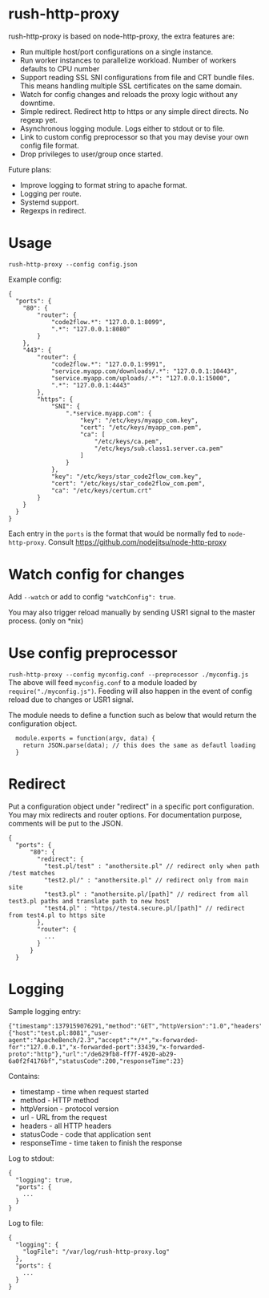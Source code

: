rush-http-proxy
===============

rush-http-proxy is based on node-http-proxy, the extra features are:
* Run multiple host/port configurations on a single instance.
* Run worker instances to parallelize workload. Number of workers defaults to CPU number
* Support reading SSL SNI configurations from file and CRT bundle files. This means handling multiple SSL certificates on the same domain.
* Watch for config changes and reloads the proxy logic without any downtime.
* Simple redirect. Redirect http to https or any simple direct directs. No regexp yet.
* Asynchronous logging module. Logs either to stdout or to file.
* Link to custom config preprocessor so that you may devise your own config file format.
* Drop privileges to user/group once started.

Future plans:
* Improve logging to format string to apache format.
* Logging per route.
* Systemd support.
* Regexps in redirect.

Usage
===============

`rush-http-proxy --config config.json`

Example config:

```
{
  "ports": {
    "80": {
        "router": {
            "code2flow.*": "127.0.0.1:8099",
            ".*": "127.0.0.1:8080"
        }
    },
    "443": {
        "router": {
            "code2flow.*": "127.0.0.1:9991",
            "service.myapp.com/downloads/.*": "127.0.0.1:10443",
            "service.myapp.com/uploads/.*": "127.0.0.1:15000",
            ".*": "127.0.0.1:4443"
        },
        "https": {
            "SNI": {
                ".*service.myapp.com": {
                    "key": "/etc/keys/myapp_com.key",
                    "cert": "/etc/keys/myapp_com.pem",
                    "ca": [
                        "/etc/keys/ca.pem",
                        "/etc/keys/sub.class1.server.ca.pem"
                    ]
                }
            },
            "key": "/etc/keys/star_code2flow_com.key",
            "cert": "/etc/keys/star_code2flow_com.pem",
            "ca": "/etc/keys/certum.crt"
        }
    }
  }
}
```

Each entry in the `ports` is the format that would be normally fed to `node-http-proxy`.
Consult https://github.com/nodejitsu/node-http-proxy

Watch config for changes
===============
Add `--watch` or add to config `"watchConfig": true`.

You may also trigger reload manually by sending USR1 signal to the master process. (only on *nix)

Use config preprocessor
===============
`rush-http-proxy --config myconfig.conf --preprocessor ./myconfig.js`
The above will feed `myconfig.conf` to a module loaded by `require("./myconfig.js")`. Feeding will also happen in the event of config reload due to changes or USR1 signal.

The module needs to define a function such as below that would return the configuration object.
```
  module.exports = function(argv, data) { 
    return JSON.parse(data); // this does the same as defautl loading
  }
```

Redirect
===============
Put a configuration object under "redirect" in a specific port configuration. You may mix redirects and router options.
For documentation purpose, comments will be put to the JSON.
```
{
  "ports": {
      "80": {
        "redirect": {
          "test.pl/test" : "anothersite.pl" // redirect only when path /test matches
          "test2.pl/" : "anothersite.pl" // redirect only from main site
          "test3.pl" : "anothersite.pl/[path]" // redirect from all test3.pl paths and translate path to new host
          "test4.pl" : "https//test4.secure.pl/[path]" // redirect from test4.pl to https site
        },
        "router": {
          ...
        }
      }
  }
```

Logging
===============
Sample logging entry:
```
{"timestamp":1379159076291,"method":"GET","httpVersion":"1.0","headers":{"host":"test.pl:8081","user-agent":"ApacheBench/2.3","accept":"*/*","x-forwarded-for":"127.0.0.1","x-forwarded-port":33439,"x-forwarded-proto":"http"},"url":"/de629fb8-ff7f-4920-ab29-6a0f2f4176bf","statusCode":200,"responseTime":23}
```
Contains:
* timestamp - time when request started
* method - HTTP method
* httpVersion - protocol version
* url - URL from the request
* headers - all HTTP headers
* statusCode - code that application sent
* responseTime - time taken to finish the response

Log to stdout:
```
{
  "logging": true,
  "ports": {
    ...
  }
}
```

Log to file:
```
{
  "logging": {
    "logFile": "/var/log/rush-http-proxy.log"
  },
  "ports": {
    ...
  }
}
```
